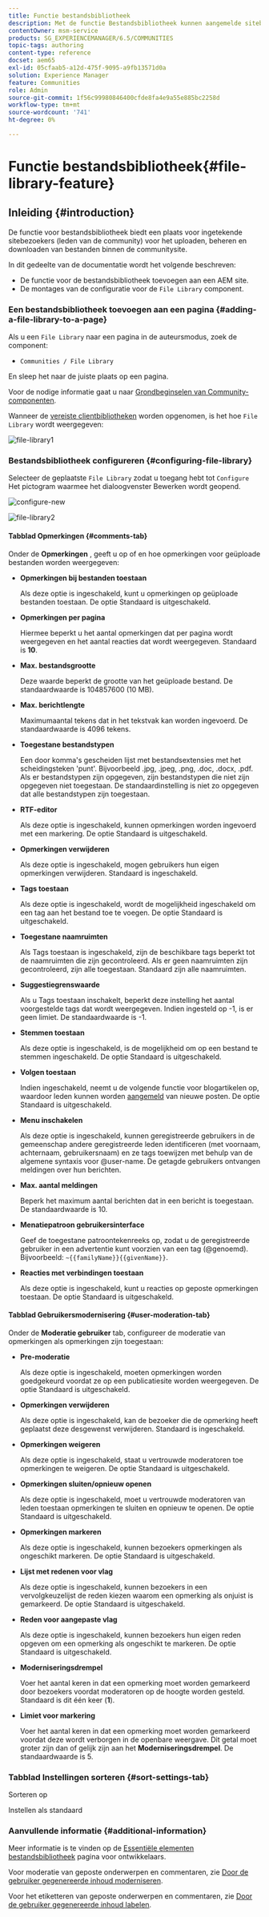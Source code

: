 ```yaml
---
title: Functie bestandsbibliotheek
description: Met de functie Bestandsbibliotheek kunnen aangemelde sitebezoekers bestanden uploaden, beheren en downloaden.
contentOwner: msm-service
products: SG_EXPERIENCEMANAGER/6.5/COMMUNITIES
topic-tags: authoring
content-type: reference
docset: aem65
exl-id: 05cfaab5-a12d-475f-9095-a9fb13571d0a
solution: Experience Manager
feature: Communities
role: Admin
source-git-commit: 1f56c99980846400cfde8fa4e9a55e885bc2258d
workflow-type: tm+mt
source-wordcount: '741'
ht-degree: 0%

---
```


# Functie bestandsbibliotheek{#file-library-feature}

## Inleiding {#introduction}

De functie voor bestandsbibliotheek biedt een plaats voor ingetekende sitebezoekers (leden van de community) voor het uploaden, beheren en downloaden van bestanden binnen de communitysite.

In dit gedeelte van de documentatie wordt het volgende beschreven:

* De functie voor de bestandsbibliotheek toevoegen aan een AEM site.
* De montages van de configuratie voor de `File Library` component.

### Een bestandsbibliotheek toevoegen aan een pagina {#adding-a-file-library-to-a-page}

Als u een `File Library` naar een pagina in de auteursmodus, zoek de component:

* `Communities / File Library`

En sleep het naar de juiste plaats op een pagina.

Voor de nodige informatie gaat u naar [Grondbeginselen van Community-componenten](/help/communities/basics.md).

Wanneer de [vereiste clientbibliotheken](/help/communities/essentials-file-library.md#essentials-for-client-side) worden opgenomen, is het hoe `File Library` wordt weergegeven:

![file-library1](assets/file-library1.png)

### Bestandsbibliotheek configureren {#configuring-file-library}

Selecteer de geplaatste `File Library` zodat u toegang hebt tot `Configure` Het pictogram waarmee het dialoogvenster Bewerken wordt geopend.

![configure-new](assets/configure-new.png)

![file-library2](assets/file-library2.png)

#### Tabblad Opmerkingen {#comments-tab}

Onder de **Opmerkingen** , geeft u op of en hoe opmerkingen voor geüploade bestanden worden weergegeven:

* **Opmerkingen bij bestanden toestaan**

  Als deze optie is ingeschakeld, kunt u opmerkingen op geüploade bestanden toestaan. De optie Standaard is uitgeschakeld.

* **Opmerkingen per pagina**

  Hiermee beperkt u het aantal opmerkingen dat per pagina wordt weergegeven en het aantal reacties dat wordt weergegeven. Standaard is **10**.

* **Max. bestandsgrootte**

  Deze waarde beperkt de grootte van het geüploade bestand. De standaardwaarde is 104857600 (10 MB).

* **Max. berichtlengte**

  Maximumaantal tekens dat in het tekstvak kan worden ingevoerd. De standaardwaarde is 4096 tekens.

* **Toegestane bestandstypen**

  Een door komma&#39;s gescheiden lijst met bestandsextensies met het scheidingsteken &#39;punt&#39;. Bijvoorbeeld .jpg, .jpeg, .png, .doc, .docx, .pdf. Als er bestandstypen zijn opgegeven, zijn bestandstypen die niet zijn opgegeven niet toegestaan. De standaardinstelling is niet zo opgegeven dat alle bestandstypen zijn toegestaan.

* **RTF-editor**

  Als deze optie is ingeschakeld, kunnen opmerkingen worden ingevoerd met een markering. De optie Standaard is uitgeschakeld.

* **Opmerkingen verwijderen**

  Als deze optie is ingeschakeld, mogen gebruikers hun eigen opmerkingen verwijderen. Standaard is ingeschakeld.

* **Tags toestaan**

  Als deze optie is ingeschakeld, wordt de mogelijkheid ingeschakeld om een tag aan het bestand toe te voegen. De optie Standaard is uitgeschakeld.

* **Toegestane naamruimten**

  Als Tags toestaan is ingeschakeld, zijn de beschikbare tags beperkt tot de naamruimten die zijn gecontroleerd. Als er geen naamruimten zijn gecontroleerd, zijn alle toegestaan. Standaard zijn alle naamruimten.

* **Suggestiegrenswaarde**

  Als u Tags toestaan inschakelt, beperkt deze instelling het aantal voorgestelde tags dat wordt weergegeven. Indien ingesteld op -1, is er geen limiet. De standaardwaarde is -1.

* **Stemmen toestaan**

  Als deze optie is ingeschakeld, is de mogelijkheid om op een bestand te stemmen ingeschakeld. De optie Standaard is uitgeschakeld.

* **Volgen toestaan**

  Indien ingeschakeld, neemt u de volgende functie voor blogartikelen op, waardoor leden kunnen worden [aangemeld](/help/communities/notifications.md) van nieuwe posten. De optie Standaard is uitgeschakeld.

* **Menu inschakelen**

  Als deze optie is ingeschakeld, kunnen geregistreerde gebruikers in de gemeenschap andere geregistreerde leden identificeren (met voornaam, achternaam, gebruikersnaam) en ze tags toewijzen met behulp van de algemene syntaxis voor @user-name. De getagde gebruikers ontvangen meldingen over hun berichten.

* **Max. aantal meldingen**

  Beperk het maximum aantal berichten dat in een bericht is toegestaan. De standaardwaarde is 10.

* **Menatiepatroon gebruikersinterface**

  Geef de toegestane patroontekenreeks op, zodat u de geregistreerde gebruiker in een advertentie kunt voorzien van een tag (@genoemd). Bijvoorbeeld: `~{{familyName}}{{givenName}}`.

* **Reacties met verbindingen toestaan**

  Als deze optie is ingeschakeld, kunt u reacties op geposte opmerkingen toestaan. De optie Standaard is uitgeschakeld.

#### Tabblad Gebruikersmodernisering {#user-moderation-tab}

Onder de **Moderatie gebruiker** tab, configureer de moderatie van opmerkingen als opmerkingen zijn toegestaan:

* **Pre-moderatie**

  Als deze optie is ingeschakeld, moeten opmerkingen worden goedgekeurd voordat ze op een publicatiesite worden weergegeven. De optie Standaard is uitgeschakeld.

* **Opmerkingen verwijderen**

  Als deze optie is ingeschakeld, kan de bezoeker die de opmerking heeft geplaatst deze desgewenst verwijderen. Standaard is ingeschakeld.

* **Opmerkingen weigeren**

  Als deze optie is ingeschakeld, staat u vertrouwde moderatoren toe opmerkingen te weigeren. De optie Standaard is uitgeschakeld.

* **Opmerkingen sluiten/opnieuw openen**

  Als deze optie is ingeschakeld, moet u vertrouwde moderatoren van leden toestaan opmerkingen te sluiten en opnieuw te openen. De optie Standaard is uitgeschakeld.

* **Opmerkingen markeren**

  Als deze optie is ingeschakeld, kunnen bezoekers opmerkingen als ongeschikt markeren. De optie Standaard is uitgeschakeld.

* **Lijst met redenen voor vlag**

  Als deze optie is ingeschakeld, kunnen bezoekers in een vervolgkeuzelijst de reden kiezen waarom een opmerking als onjuist is gemarkeerd. De optie Standaard is uitgeschakeld.

* **Reden voor aangepaste vlag**

  Als deze optie is ingeschakeld, kunnen bezoekers hun eigen reden opgeven om een opmerking als ongeschikt te markeren. De optie Standaard is uitgeschakeld.

* **Moderniseringsdrempel**

  Voer het aantal keren in dat een opmerking moet worden gemarkeerd door bezoekers voordat moderatoren op de hoogte worden gesteld. Standaard is dit één keer (**1**).

* **Limiet voor markering**

  Voer het aantal keren in dat een opmerking moet worden gemarkeerd voordat deze wordt verborgen in de openbare weergave. Dit getal moet groter zijn dan of gelijk zijn aan het **Moderniseringsdrempel**. De standaardwaarde is 5.

### Tabblad Instellingen sorteren {#sort-settings-tab}

Sorteren op

Instellen als standaard

### Aanvullende informatie {#additional-information}

Meer informatie is te vinden op de [Essentiële elementen bestandsbibliotheek](/help/communities/essentials-file-library.md) pagina voor ontwikkelaars.

Voor moderatie van geposte onderwerpen en commentaren, zie [Door de gebruiker gegenereerde inhoud moderniseren](/help/communities/moderate-ugc.md).

Voor het etiketteren van geposte onderwerpen en commentaren, zie [Door de gebruiker gegenereerde inhoud labelen](/help/communities/tag-ugc.md).

